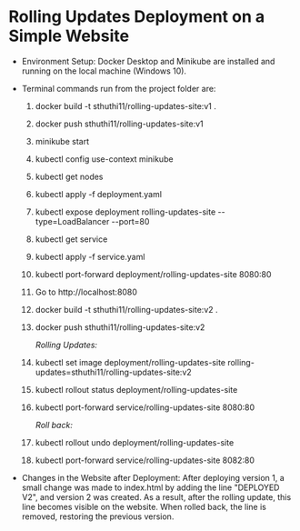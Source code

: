 # Rolling Updates Deployment on a Simple Website

- Environment Setup:
  Docker Desktop and Minikube are installed and running on the local machine (Windows 10).

  
- Terminal commands run from the project folder are:
  
  1. docker build -t sthuthi11/rolling-updates-site:v1 .
  2. docker push sthuthi11/rolling-updates-site:v1
  3. minikube start
  4. kubectl config use-context minikube
  5. kubectl get nodes
  6. kubectl apply -f deployment.yaml
  7. kubectl expose deployment rolling-updates-site --type=LoadBalancer --port=80
  8. kubectl get service
  9. kubectl apply -f service.yaml
  10. kubectl port-forward deployment/rolling-updates-site 8080:80
  11. Go to http://localhost:8080
  12. docker build -t sthuthi11/rolling-updates-site:v2 .
  13. docker push sthuthi11/rolling-updates-site:v2
  
      *Rolling Updates:*
  14. kubectl set image deployment/rolling-updates-site rolling-updates=sthuthi11/rolling-updates-site:v2
  15. kubectl rollout status deployment/rolling-updates-site
  16. kubectl port-forward service/rolling-updates-site 8080:80
  
      *Roll back:*
  16. kubectl rollout undo deployment/rolling-updates-site
  17. kubectl port-forward service/rolling-updates-site 8082:80


- Changes in the Website after Deployment: 
  After deploying version 1, a small change was made to index.html by adding the line "DEPLOYED V2", and version 2 was created. As a 
  result, after the rolling update, this line becomes visible on the website. When rolled back, the line is removed, restoring the previous   version.
